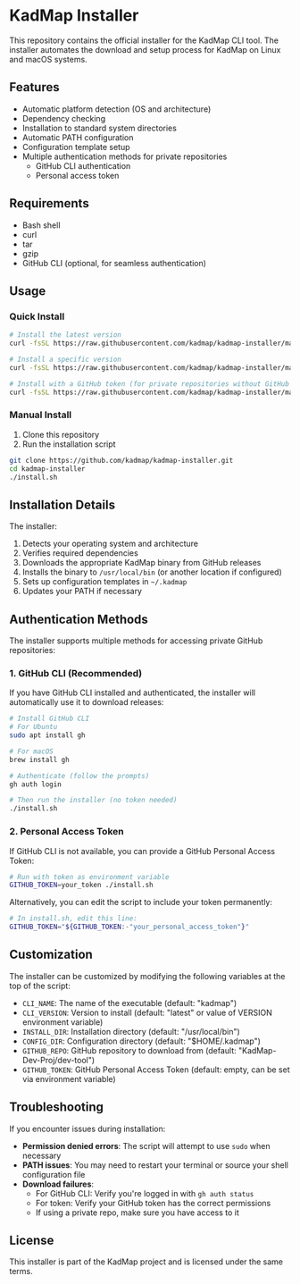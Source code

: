 # KadMap Installer

This repository contains the official installer for the KadMap CLI tool. The installer automates the download and setup process for KadMap on Linux and macOS systems.

## Features

- Automatic platform detection (OS and architecture)
- Dependency checking
- Installation to standard system directories
- Automatic PATH configuration
- Configuration template setup
- Multiple authentication methods for private repositories
  - GitHub CLI authentication
  - Personal access token

## Requirements

- Bash shell
- curl
- tar
- gzip
- GitHub CLI (optional, for seamless authentication)

## Usage

### Quick Install

```bash
# Install the latest version
curl -fsSL https://raw.githubusercontent.com/kadmap/kadmap-installer/main/install.sh | bash

# Install a specific version
curl -fsSL https://raw.githubusercontent.com/kadmap/kadmap-installer/main/install.sh | VERSION=v0.0.1 bash

# Install with a GitHub token (for private repositories without GitHub CLI)
curl -fsSL https://raw.githubusercontent.com/kadmap/kadmap-installer/main/install.sh | GITHUB_TOKEN=your_token bash
```

### Manual Install

1. Clone this repository
2. Run the installation script

```bash
git clone https://github.com/kadmap/kadmap-installer.git
cd kadmap-installer
./install.sh
```

## Installation Details

The installer:

1. Detects your operating system and architecture
2. Verifies required dependencies
3. Downloads the appropriate KadMap binary from GitHub releases
4. Installs the binary to `/usr/local/bin` (or another location if configured)
5. Sets up configuration templates in `~/.kadmap`
6. Updates your PATH if necessary

## Authentication Methods

The installer supports multiple methods for accessing private GitHub repositories:

### 1. GitHub CLI (Recommended)

If you have GitHub CLI installed and authenticated, the installer will automatically use it to download releases:

```bash
# Install GitHub CLI
# For Ubuntu
sudo apt install gh

# For macOS
brew install gh

# Authenticate (follow the prompts)
gh auth login

# Then run the installer (no token needed)
./install.sh
```

### 2. Personal Access Token

If GitHub CLI is not available, you can provide a GitHub Personal Access Token:

```bash
# Run with token as environment variable
GITHUB_TOKEN=your_token ./install.sh
```

Alternatively, you can edit the script to include your token permanently:

```bash
# In install.sh, edit this line:
GITHUB_TOKEN="${GITHUB_TOKEN:-"your_personal_access_token"}"
```

## Customization

The installer can be customized by modifying the following variables at the top of the script:

- `CLI_NAME`: The name of the executable (default: "kadmap")
- `CLI_VERSION`: Version to install (default: "latest" or value of VERSION environment variable)
- `INSTALL_DIR`: Installation directory (default: "/usr/local/bin")
- `CONFIG_DIR`: Configuration directory (default: "$HOME/.kadmap")
- `GITHUB_REPO`: GitHub repository to download from (default: "KadMap-Dev-Proj/dev-tool")
- `GITHUB_TOKEN`: GitHub Personal Access Token (default: empty, can be set via environment variable)

## Troubleshooting

If you encounter issues during installation:

- **Permission denied errors**: The script will attempt to use `sudo` when necessary
- **PATH issues**: You may need to restart your terminal or source your shell configuration file
- **Download failures**: 
  - For GitHub CLI: Verify you're logged in with `gh auth status`
  - For token: Verify your GitHub token has the correct permissions
  - If using a private repo, make sure you have access to it

## License

This installer is part of the KadMap project and is licensed under the same terms. 